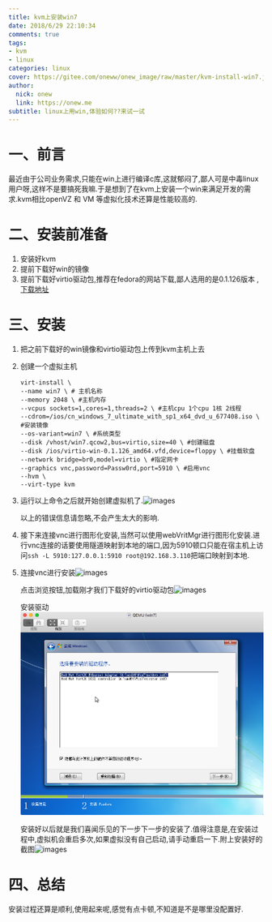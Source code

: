 ```yaml
---
title: kvm上安装win7
date: 2018/6/29 22:10:34
comments: true
tags: 
- kvm
- linux
categories: linux
cover: https://gitee.com/oneww/onew_image/raw/master/kvm-install-win7.jpg
author: 
  nick: onew
  link: https://onew.me
subtitle: linux上用win,体验如何??来试一试
---
```




# 一、前言

最近由于公司业务需求,只能在win上进行编译c库,这就郁闷了,鄙人可是中毒linux用户呀,这样不是要搞死我嘛.于是想到了在kvm上安装一个win来满足开发的需求.kvm相比openVZ 和 VM 等虚拟化技术还算是性能较高的.



# 二、安装前准备

1. 安装好kvm
2. 提前下载好win的镜像
3. 提前下载好virtio驱动包,推荐在fedora的网站下载,鄙人选用的是0.1.126版本 ,[下载地址](https://fedorapeople.org/groups/virt/virtio-win/direct-downloads/archive-virtio/virtio-win-0.1.126-2/)



# 三、安装

1. 把之前下载好的win镜像和virtio驱动包上传到kvm主机上去

2. 创建一个虚拟主机

   ```shell
   virt-install \
   --name win7 \ # 主机名称
   --memory 2048 \ #主机内存
   --vcpus sockets=1,cores=1,threads=2 \ #主机cpu 1个cpu 1核 2线程
   --cdrom=/ios/cn_windows_7_ultimate_with_sp1_x64_dvd_u_677408.iso \ #安装镜像
   --os-variant=win7 \ #系统类型
   --disk /vhost/win7.qcow2,bus=virtio,size=40 \ #创建磁盘
   --disk /ios/virtio-win-0.1.126_amd64.vfd,device=floppy \ #挂载软盘
   --network bridge=br0,model=virtio \ #指定网卡
   --graphics vnc,password=Passw0rd,port=5910 \ #启用vnc
   --hvm \
   --virt-type kvm
   ```

3. 运行以上命令之后就开始创建虚拟机了.![images](https://gitee.com/oneww/onew_image/raw/master/kvm-install-win-command.png)

   以上的错误信息请忽略,不会产生太大的影响.

4. 接下来连接vnc进行图形化安装,当然可以使用webVritMgr进行图形化安装.进行vnc连接的话要使用隧道映射到本地的端口,因为5910顿口只能在宿主机上访问`ssh -L 5910:127.0.0.1:5910 root@192.168.3.110`把端口映射到本地.

5. 连接vnc进行安装![images](https://gitee.com/oneww/onew_image/raw/master/kvm-win7-GUI.png)

   点击浏览按钮,加载刚才我们下载好的virtio驱动包![images](https://gitee.com/oneww/onew_image/raw/master/kvm-diver-GUI.png)

   安装驱动![安装驱动](./img/kvm-install-driver.png)

   安装好以后就是我们喜闻乐见的下一步下一步的安装了.值得注意是,在安装过程中,虚拟机会重启多次,如果虚拟没有自己启动,请手动重启一下.附上安装好的截图![images](https://gitee.com/oneww/onew_image/raw/master/kvm-install-finish.png)





# 四、总结

安装过程还算是顺利,使用起来呢,感觉有点卡顿,不知道是不是哪里没配置好.
